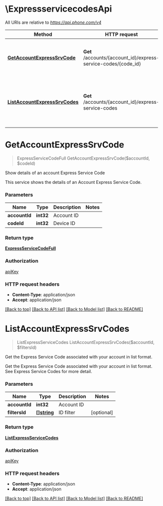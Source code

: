 # \ExpressservicecodesApi

All URIs are relative to *https://api.phone.com/v4*

Method | HTTP request | Description
------------- | ------------- | -------------
[**GetAccountExpressSrvCode**](ExpressservicecodesApi.md#GetAccountExpressSrvCode) | **Get** /accounts/{account_id}/express-service-codes/{code_id} | Show details of an account Express Service Code
[**ListAccountExpressSrvCodes**](ExpressservicecodesApi.md#ListAccountExpressSrvCodes) | **Get** /accounts/{account_id}/express-service-codes | Get the Express Service Code associated with your account in list format.


# **GetAccountExpressSrvCode**
> ExpressServiceCodeFull GetAccountExpressSrvCode($accountId, $codeId)

Show details of an account Express Service Code

This service shows the details of an Account Express Service Code.


### Parameters

Name | Type | Description  | Notes
------------- | ------------- | ------------- | -------------
 **accountId** | **int32**| Account ID | 
 **codeId** | **int32**| Device ID | 

### Return type

[**ExpressServiceCodeFull**](ExpressServiceCodeFull.md)

### Authorization

[apiKey](../README.md#apiKey)

### HTTP request headers

 - **Content-Type**: application/json
 - **Accept**: application/json

[[Back to top]](#) [[Back to API list]](../README.md#documentation-for-api-endpoints) [[Back to Model list]](../README.md#documentation-for-models) [[Back to README]](../README.md)

# **ListAccountExpressSrvCodes**
> ListExpressServiceCodes ListAccountExpressSrvCodes($accountId, $filtersId)

Get the Express Service Code associated with your account in list format.

Get the Express Service Code associated with your account in list format. See Express Service Codes for more detail.


### Parameters

Name | Type | Description  | Notes
------------- | ------------- | ------------- | -------------
 **accountId** | **int32**| Account ID | 
 **filtersId** | [**[]string**](string.md)| ID filter | [optional] 

### Return type

[**ListExpressServiceCodes**](ListExpressServiceCodes.md)

### Authorization

[apiKey](../README.md#apiKey)

### HTTP request headers

 - **Content-Type**: application/json
 - **Accept**: application/json

[[Back to top]](#) [[Back to API list]](../README.md#documentation-for-api-endpoints) [[Back to Model list]](../README.md#documentation-for-models) [[Back to README]](../README.md)

